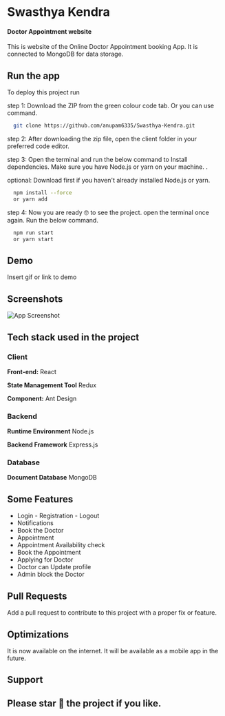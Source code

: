 
# Swasthya Kendra

#### Doctor Appointment website

This is website of the Online Doctor Appointment booking App. It is connected to MongoDB
for  data storage.
## Run the app

To deploy this project run

step 1: Download the ZIP from the green colour code tab. Or you can use command.

```bash
  git clone https://github.com/anupam6335/Swasthya-Kendra.git
```

step 2: After downloading the zip file, open the client folder in your preferred code editor.

step 3: Open the terminal and run the below command to Install dependencies. Make sure you have Node.js or yarn on your machine.
.

optional: Download first if you haven't already installed Node.js or yarn.

```bash
  npm install --force
  or yarn add
```

step 4: Now you are ready 🤓 to see the project. open the terminal once again. Run the below command.

```bash
  npm run start
  or yarn start
```



## Demo

Insert gif or link to demo


## Screenshots

![App Screenshot](https://tinyurl.com/bdz7zwc8)


## Tech stack used in the project

### Client
**Front-end:** React

**State Management Tool** Redux

**Component:** Ant Design


### Backend

**Runtime Environment** Node.js

**Backend Framework** Express.js
 
### Database

**Document Database** MongoDB

## Some Features

- Login - Registration - Logout
- Notifications
- Book the Doctor
- Appointment 
- Appointment Availability check
- Book the Appointment
- Applying for  Doctor
- Doctor can Update profile
- Admin block the Doctor


## Pull Requests

Add a pull request to contribute to this project with a proper fix or feature.
    
## Optimizations

It is now available on the internet. It will be available as a mobile app in the future. 
## Support

 ##                    Please star 🌟 the project if you like.


